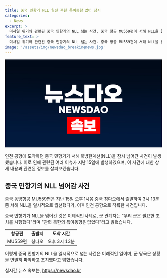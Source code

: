 ```yaml
---
title: 중국 민항기 NLL 월선 북한 특이동향 없어 잠시
categories:
  - News
excerpt: >
  미사일 위기와 관련된 중국 민항기의 NLL 넘는 사건. 중국 항공 MU559편이 서해 NLL을 일시적으로 월선했지만, 기수를 돌려 인천공항에 착륙했다. 중국 민항기가 NLL을 넘는 건 이례적이며, 군 관계자는 우리 군은 필요한 조치를 시행했다라고 말했다. 클릭하고 싶게 만드는 이야기를 보여줄게!
feature_text: >
  미사일 위기와 관련된 중국 민항기의 NLL 넘는 사건. 중국 항공 MU559편이 서해 NLL을 일시적으로 월선했지만, 기수를 돌려 인천공항에 착륙했다. 중국 민항기가 NLL을 넘는 건 이례적이며, 군 관계자는 우리 군은 필요한 조치를 시행했다라고 말했다. 클릭하고 싶게 만드는 이야기를 보여줄게!
image: '/assets/img/newsdao_breakingnews.jpg'
---
```


<p><img src="/assets/img/newsdao_breakingnews.jpg" alt="bookingtag 속보" /></p>

<p>인천 공항에 도착하던 중국 민항기가 서해 북방한계선(NLL)을 잠시 넘어간 사건이 발생했습니다. 이로 인해 관련된 여러 이슈가 지난 15일에 발생하였으며, 이 사건에 대한 상세 내용과 관련된 정보를 살펴보겠습니다. </p>

<h2 data-ke-size="size26">중국 민항기의 NLL 넘어감 사건</h2>

<p>중국 동방항공 MU559편은 지난 15일 오후 1시쯤 중국 칭다오에서 출발하여 3시 13분쯤 서해 NLL을 일시적으로 월선했다가, 이후 인천 공항으로 착륙한 사건입니다.</p>

<p data-ke-size="size16">중국 민항기가 NLL을 넘어간 것은 이례적인 사례로, 군 관계자는 "우리 군은 필요한 조치를 시행했다"라며 "관련 북한의 특이동향은 없었다"라고 밝혔습니다.</p>

<table>
  <tr>
    <td style="text-align: center; height: 17px;"><b>항공편</b></td>
    <td style="text-align: center; height: 17px;"><b>출발지</b></td>
    <td style="text-align: center; height: 17px;"><b>도착 시간</b></td>
  </tr>
  <tr>
    <td style="text-align: center; height: 17px;">MU559편</td>
    <td style="text-align: center; height: 17px;">칭다오</td>
    <td style="text-align: center; height: 17px;">오후 3시 13분</td>
  </tr>
</table>

<p>이렇게 중국 민항기의 NLL을 일시적으로 넘는 사건은 이례적인 일이며, 군 당국은 상황을 면밀히 파악하고 조치했다고 밝혔습니다.</p>
실시간 뉴스 속보는, <a href="https://newsdao.kr" rel="dofollow">https://newsdao.kr</a>


